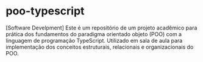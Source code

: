 # poo-typescript
 [Software Develpment] Este é um repositório de um projeto acadêmico para prática dos fundamentos do paradigma orientado objeto (POO) com a linguagem de programação TypeScript. Utilizado em sala de aula para implementação dos conceitos estruturais, relacionais e organizacionais do POO.
